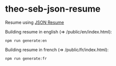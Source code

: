 # theo-seb-json-resume

Resume using [JSON Resume](https://jsonresume.org/)


Building resume in english (=> /public/en/index.html):
```
npm run generate:en
```


Building resume in french (=> /public/fr/index.html):
```
npm run generate:fr
```
